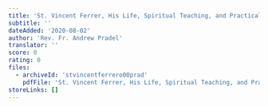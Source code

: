 ```yaml
---
title: 'St. Vincent Ferrer, His Life, Spiritual Teaching, and Practical Devotion'
subtitle: ''
dateAdded: '2020-08-02'
author: 'Rev. Fr. Andrew Pradel'
translator: ''
score: 0
rating: 0
files:
  - archiveId: 'stvincentferrero00prad'
    pdfFile: 'St. Vincent Ferrer, His Life, Spiritual Teaching, and Practical Devotion.pdf'
storeLinks: []
---
```



